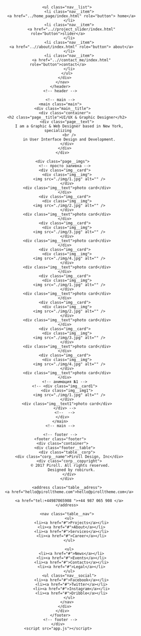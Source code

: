 <!DOCTYPE html>
<html lang="en">
  <head>
    <meta charset="UTF-8" />
    <meta http-equiv="X-UA-Compatible" content="IE=edge" />
    <meta name="viewport" content="width=device-width, initial-scale=1.0" />
    <link rel="icon" href=".//img/logo.png" type="image/x-icon" />
    <link rel="preconnect" href="https://fonts.gstatic.com" />
    <link
      href="https://fonts.googleapis.com/css2?family=Montserrat:wght@500&family=Nunito+Sans&family=Work+Sans&display=swap"
      rel="stylesheet"
    />
    <link rel="stylesheet" href="style.css" />
    <title>Document</title>
  </head>
  <body>
    <div class="page">
      <!-- header -->
      <header class="header">
        <nav class="header__navbar">
          <div class="container nav__tab">
            <a href="" class="header__logo">
              <img src="./img/logo.png" alt="" class="logo" />
            </a>

            <ul class="nav__list">
              <li class="nav__item">
                <a href="../home_page/index.html" role="button"> home</a>
              </li>
              <li class="nav__item">
                <a href="..//project_slider/index.html" role="button">slider</a>
              </li>
              <li class="nav__item">
                <a href="..//about/index.html" role="button"> about</a>
              </li>
              <li class="nav__item">
                <a href="..//contact_me/index.html" role="button">contact</a>
              </li>
            </ul>
          </div>
        </nav>
      </header>
      <!-- header -->

      <!-- main -->
      <main class="main">
        <div class="main__title">
          <div class="container">
            <h2 class="page__title">UI/UX & Graphic Designer</h2>
            <div class="page__text">
              I am a Graphic & Web Designer based in New York, specializing
              <br />
              in User Interface Design and Development.
            </div>
          </div>
        </div>

        <div class="page__imgs">
          <!-- просто заливка -->
          <div class="img__card">
            <div class="img__img">
              <img src="./img/1.jpg" alt="" />
            </div>
            <div class="img__text">photo card</div>
          </div>
          <div class="img__card">
            <div class="img__img">
              <img src="./img/2.jpg" alt="" />
            </div>
            <div class="img__text">photo card</div>
          </div>
          <div class="img__card">
            <div class="img__img">
              <img src="./img/3.jpg" alt="" />
            </div>
            <div class="img__text">photo card</div>
          </div>
          <div class="img__card">
            <div class="img__img">
              <img src="./img/4.jpg" alt="" />
            </div>
            <div class="img__text">photo card</div>
          </div>
          <div class="img__card">
            <div class="img__img">
              <img src="./img/1.jpg" alt="" />
            </div>
            <div class="img__text">photo card</div>
          </div>
          <div class="img__card">
            <div class="img__img">
              <img src="./img/2.jpg" alt="" />
            </div>
            <div class="img__text">photo card</div>
          </div>
          <div class="img__card">
            <div class="img__img">
              <img src="./img/3.jpg" alt="" />
            </div>
            <div class="img__text">photo card</div>
          </div>
          <div class="img__card">
            <div class="img__img">
              <img src="./img/4.jpg" alt="" />
            </div>
            <div class="img__text">photo card</div>
          </div>
          <!-- анимация №1 -->
          <!-- <div class="img__card1">
            <div class="img__img1">
              <img src="./img/1.jpg" alt="" />
            </div>
            <div class="img__text1">photo card</div>
          </div> -->
          <!--  -->
        </div>
      </main>
      <!-- main -->

      <!-- footer -->
      <footer class="footer">
        <div class="container">
          <div class="footer__table">
            <div class="table__corp">
              <div class="corp__name">Piroll Design, Inc</div>
              <div class="corp__copyright">
                © 2017 Piroll. All rights reserved. 
                Designed by robirurk.
              </div>
            </div>

            <address class="table__adress">
              <a href="hello@pirolltheme.com">hello@pirolltheme.com</a>

              <a href="tel:+44987065908 ">+44 987 065 908 </a>
            </address>

            <nav class="table__nav">
              <ul>
                <li><a href="#">Projects</a></li>
                <li><a href="#">About</a></li>
                <li><a href="#">Services</a></li>
                <li><a href="#">Career</a></li>
              </ul>

              <ul>
                <li><a href="#">News</a></li>
                <li><a href="#">Events</a></li>
                <li><a href="#">Contacts</a></li>
                <li><a href="#">Legal</a></li>
              </ul>
              <ul class="nav__social">
                <li><a href="#">Facebook</a></li>
                <li><a href="#">Twitter</a></li>
                <li><a href="#">Instagram</a></li>
                <li><a href="#">Dribble</a></li>
              </ul>
            </nav>
          </div>
        </div>
      </footer>
      <!-- footer -->
    </div>
    <script src="app.js"></script>
  </body>
</html>
